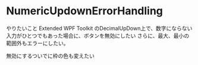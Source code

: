 # NumericUpdownErrorHandling

やりたいこと
Extended WPF Toolkit のDecimalUpDown上で、数字にならない入力がひとつでもあった場合に、ボタンを無効にしたい
さらに、最大、最小の範囲外もエラーにしたい。

無効にするついでに枠の色も変えたい


